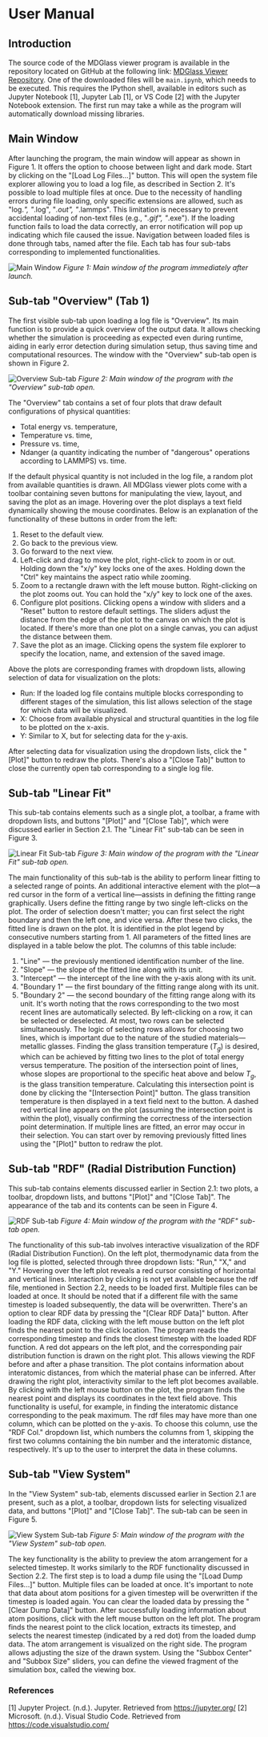 # User Manual

## Introduction
The source code of the MDGlass viewer program is available in the repository located on GitHub at the following link: [MDGlass Viewer Repository](https://github.com/MateuszModz/MDglass-viewer). One of the downloaded files will be `main.ipynb`, which needs to be executed. This requires the IPython shell, available in editors such as Jupyter Notebook [1], Jupyter Lab [1], or VS Code [2] with the Jupyter Notebook extension. The first run may take a while as the program will automatically download missing libraries.

## Main Window
After launching the program, the main window will appear as shown in Figure 1. It offers the option to choose between light and dark mode. Start by clicking on the "[Load Log Files...]" button. This will open the system file explorer allowing you to load a log file, as described in Section 2. It's possible to load multiple files at once. Due to the necessity of handling errors during file loading, only specific extensions are allowed, such as "log.*", "*.log", "*.out", "*.lammps". This limitation is necessary to prevent accidental loading of non-text files (e.g., "*.gif", "*.exe"). If the loading function fails to load the data correctly, an error notification will pop up indicating which file caused the issue. Navigation between loaded files is done through tabs, named after the file. Each tab has four sub-tabs corresponding to implemented functionalities.

![Main Window](img/main_window.png)
*Figure 1: Main window of the program immediately after launch.*

## Sub-tab "Overview" (Tab 1)
The first visible sub-tab upon loading a log file is "Overview". Its main function is to provide a quick overview of the output data. It allows checking whether the simulation is proceeding as expected even during runtime, aiding in early error detection during simulation setup, thus saving time and computational resources. The window with the "Overview" sub-tab open is shown in Figure 2.

![Overview Sub-tab](img/overview.png)
*Figure 2: Main window of the program with the "Overview" sub-tab open.*

The "Overview" tab contains a set of four plots that draw default configurations of physical quantities:
- Total energy vs. temperature,
- Temperature vs. time,
- Pressure vs. time,
- Ndanger (a quantity indicating the number of "dangerous" operations according to LAMMPS) vs. time.

If the default physical quantity is not included in the log file, a random plot from available quantities is drawn. All MDGlass viewer plots come with a toolbar containing seven buttons for manipulating the view, layout, and saving the plot as an image. Hovering over the plot displays a text field dynamically showing the mouse coordinates. Below is an explanation of the functionality of these buttons in order from the left:
1. Reset to the default view.
2. Go back to the previous view.
3. Go forward to the next view.
4. Left-click and drag to move the plot, right-click to zoom in or out. Holding down the "x/y" key locks one of the axes. Holding down the "Ctrl" key maintains the aspect ratio while zooming.
5. Zoom to a rectangle drawn with the left mouse button. Right-clicking on the plot zooms out. You can hold the "x/y" key to lock one of the axes.
6. Configure plot positions. Clicking opens a window with sliders and a "Reset" button to restore default settings. The sliders adjust the distance from the edge of the plot to the canvas on which the plot is located. If there's more than one plot on a single canvas, you can adjust the distance between them.
7. Save the plot as an image. Clicking opens the system file explorer to specify the location, name, and extension of the saved image.

Above the plots are corresponding frames with dropdown lists, allowing selection of data for visualization on the plots:
- Run: If the loaded log file contains multiple blocks corresponding to different stages of the simulation, this list allows selection of the stage for which data will be visualized.
- X: Choose from available physical and structural quantities in the log file to be plotted on the x-axis.
- Y: Similar to X, but for selecting data for the y-axis.

After selecting data for visualization using the dropdown lists, click the "[Plot]" button to redraw the plots. There's also a "[Close Tab]" button to close the currently open tab corresponding to a single log file.


## Sub-tab "Linear Fit"
This sub-tab contains elements such as a single plot, a toolbar, a frame with dropdown lists, and buttons "[Plot]" and "[Close Tab]", which were discussed earlier in Section 2.1. The "Linear Fit" sub-tab can be seen in Figure 3.

![Linear Fit Sub-tab](img/linear_fit.png)
*Figure 3: Main window of the program with the "Linear Fit" sub-tab open.*

The main functionality of this sub-tab is the ability to perform linear fitting to a selected range of points. An additional interactive element with the plot—a red cursor in the form of a vertical line—assists in defining the fitting range graphically. Users define the fitting range by two single left-clicks on the plot. The order of selection doesn't matter; you can first select the right boundary and then the left one, and vice versa. After these two clicks, the fitted line is drawn on the plot. It is identified in the plot legend by consecutive numbers starting from 1.
All parameters of the fitted lines are displayed in a table below the plot. The columns of this table include:
1. "Line" — the previously mentioned identification number of the line.
2. "Slope" — the slope of the fitted line along with its unit.
3. "Intercept" — the intercept of the line with the y-axis along with its unit.
4. "Boundary 1" — the first boundary of the fitting range along with its unit.
5. "Boundary 2" — the second boundary of the fitting range along with its unit.
It's worth noting that the rows corresponding to the two most recent lines are automatically selected. By left-clicking on a row, it can be selected or deselected. At most, two rows can be selected simultaneously.
The logic of selecting rows allows for choosing two lines, which is important due to the nature of the studied materials—metallic glasses. Finding the glass transition temperature ($T_g$) is desired, which can be achieved by fitting two lines to the plot of total energy versus temperature. The position of the intersection point of lines, whose slopes are proportional to the specific heat above and below $T_g$, is the glass transition temperature. Calculating this intersection point is done by clicking the "[Intersection Point]" button. The glass transition temperature is then displayed in a text field next to the button. A dashed red vertical line appears on the plot (assuming the intersection point is within the plot), visually confirming the correctness of the intersection point determination. If multiple lines are fitted, an error may occur in their selection. You can start over by removing previously fitted lines using the "[Plot]" button to redraw the plot.

## Sub-tab "RDF" (Radial Distribution Function)
This sub-tab contains elements discussed earlier in Section 2.1: two plots, a toolbar, dropdown lists, and buttons "[Plot]" and "[Close Tab]". The appearance of the tab and its contents can be seen in Figure 4.

![RDF Sub-tab](img/rdf.png)
*Figure 4: Main window of the program with the "RDF" sub-tab open.*

The functionality of this sub-tab involves interactive visualization of the RDF (Radial Distribution Function). On the left plot, thermodynamic data from the log file is plotted, selected through three dropdown lists: "Run," "X," and "Y."
Hovering over the left plot reveals a red cursor consisting of horizontal and vertical lines. Interaction by clicking is not yet available because the rdf file, mentioned in Section 2.2, needs to be loaded first. Multiple files can be loaded at once. It should be noted that if a different file with the same timestep is loaded subsequently, the data will be overwritten. There's an option to clear RDF data by pressing the "[Clear RDF Data]" button.
After loading the RDF data, clicking with the left mouse button on the left plot finds the nearest point to the click location. The program reads the corresponding timestep and finds the closest timestep with the loaded RDF function. A red dot appears on the left plot, and the corresponding pair distribution function is drawn on the right plot. This allows viewing the RDF before and after a phase transition.
The plot contains information about interatomic distances, from which the material phase can be inferred. After drawing the right plot, interactivity similar to the left plot becomes available. By clicking with the left mouse button on the plot, the program finds the nearest point and displays its coordinates in the text field above. This functionality is useful, for example, in finding the interatomic distance corresponding to the peak maximum.
The rdf files may have more than one column, which can be plotted on the y-axis. To choose this column, use the "RDF Col." dropdown list, which numbers the columns from 1, skipping the first two columns containing the bin number and the interatomic distance, respectively. It's up to the user to interpret the data in these columns.

## Sub-tab "View System"
In the "View System" sub-tab, elements discussed earlier in Section 2.1 are present, such as a plot, a toolbar, dropdown lists for selecting visualized data, and buttons "[Plot]" and "[Close Tab]". The sub-tab can be seen in Figure 5.

![View System Sub-tab](img/view_system.png)
*Figure 5: Main window of the program with the "View System" sub-tab open.*

The key functionality is the ability to preview the atom arrangement for a selected timestep. It works similarly to the RDF functionality discussed in Section 2.2. The first step is to load a dump file using the "[Load Dump Files...]" button. Multiple files can be loaded at once. It's important to note that data about atom positions for a given timestep will be overwritten if the timestep is loaded again. You can clear the loaded data by pressing the "[Clear Dump Data]" button.
After successfully loading information about atom positions, click with the left mouse button on the left plot. The program finds the nearest point to the click location, extracts its timestep, and selects the nearest timestep (indicated by a red dot) from the loaded dump data. The atom arrangement is visualized on the right side.
The program allows adjusting the size of the drawn system. Using the "Subbox Center" and "Subbox Size" sliders, you can define the viewed fragment of the simulation box, called the viewing box.

### References
[1] Jupyter Project. (n.d.). Jupyter. Retrieved from https://jupyter.org/
[2] Microsoft. (n.d.). Visual Studio Code. Retrieved from https://code.visualstudio.com/

